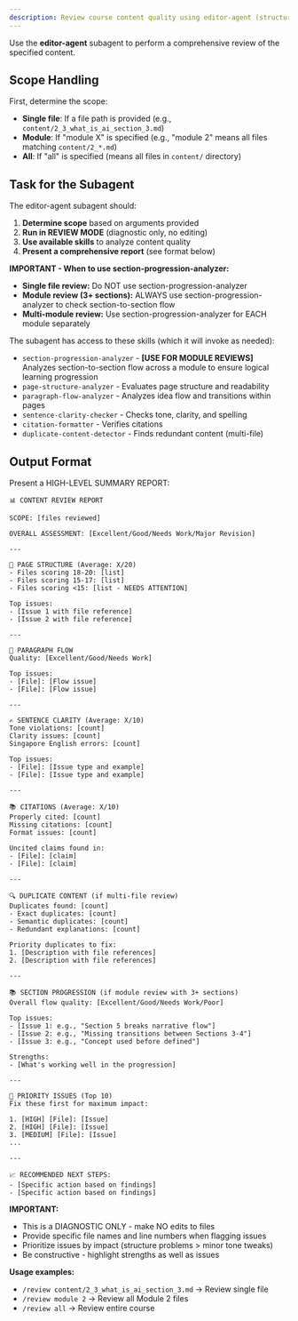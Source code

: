 ```yaml
---
description: Review course content quality using editor-agent (structure, flow, clarity, citations)
---
```


Use the **editor-agent** subagent to perform a comprehensive review of the specified content.

## Scope Handling

First, determine the scope:
- **Single file**: If a file path is provided (e.g., `content/2_3_what_is_ai_section_3.md`)
- **Module**: If "module X" is specified (e.g., "module 2" means all files matching `content/2_*.md`)
- **All**: If "all" is specified (means all files in `content/` directory)

## Task for the Subagent

The editor-agent subagent should:

1. **Determine scope** based on arguments provided
2. **Run in REVIEW MODE** (diagnostic only, no editing)
3. **Use available skills** to analyze content quality
4. **Present a comprehensive report** (see format below)

**IMPORTANT - When to use section-progression-analyzer:**
- **Single file review:** Do NOT use section-progression-analyzer
- **Module review (3+ sections):** ALWAYS use section-progression-analyzer to check section-to-section flow
- **Multi-module review:** Use section-progression-analyzer for EACH module separately

The subagent has access to these skills (which it will invoke as needed):
- `section-progression-analyzer` - **[USE FOR MODULE REVIEWS]** Analyzes section-to-section flow across a module to ensure logical learning progression
- `page-structure-analyzer` - Evaluates page structure and readability
- `paragraph-flow-analyzer` - Analyzes idea flow and transitions within pages
- `sentence-clarity-checker` - Checks tone, clarity, and spelling
- `citation-formatter` - Verifies citations
- `duplicate-content-detector` - Finds redundant content (multi-file)

## Output Format

Present a HIGH-LEVEL SUMMARY REPORT:

```
📊 CONTENT REVIEW REPORT

SCOPE: [files reviewed]

OVERALL ASSESSMENT: [Excellent/Good/Needs Work/Major Revision]

---

📄 PAGE STRUCTURE (Average: X/20)
- Files scoring 18-20: [list]
- Files scoring 15-17: [list]
- Files scoring <15: [list - NEEDS ATTENTION]

Top issues:
- [Issue 1 with file reference]
- [Issue 2 with file reference]

---

📝 PARAGRAPH FLOW
Quality: [Excellent/Good/Needs Work]

Top issues:
- [File]: [Flow issue]
- [File]: [Flow issue]

---

✍️ SENTENCE CLARITY (Average: X/10)
Tone violations: [count]
Clarity issues: [count]
Singapore English errors: [count]

Top issues:
- [File]: [Issue type and example]
- [File]: [Issue type and example]

---

📚 CITATIONS (Average: X/10)
Properly cited: [count]
Missing citations: [count]
Format issues: [count]

Uncited claims found in:
- [File]: [claim]
- [File]: [claim]

---

🔍 DUPLICATE CONTENT (if multi-file review)
Duplicates found: [count]
- Exact duplicates: [count]
- Semantic duplicates: [count]
- Redundant explanations: [count]

Priority duplicates to fix:
1. [Description with file references]
2. [Description with file references]

---

📚 SECTION PROGRESSION (if module review with 3+ sections)
Overall flow quality: [Excellent/Good/Needs Work/Poor]

Top issues:
- [Issue 1: e.g., "Section 5 breaks narrative flow"]
- [Issue 2: e.g., "Missing transitions between Sections 3-4"]
- [Issue 3: e.g., "Concept used before defined"]

Strengths:
- [What's working well in the progression]

---

🎯 PRIORITY ISSUES (Top 10)
Fix these first for maximum impact:

1. [HIGH] [File]: [Issue]
2. [HIGH] [File]: [Issue]
3. [MEDIUM] [File]: [Issue]
...

---

📈 RECOMMENDED NEXT STEPS:
- [Specific action based on findings]
- [Specific action based on findings]
```

**IMPORTANT:**
- This is a DIAGNOSTIC ONLY - make NO edits to files
- Provide specific file names and line numbers when flagging issues
- Prioritize issues by impact (structure problems > minor tone tweaks)
- Be constructive - highlight strengths as well as issues

**Usage examples:**
- `/review content/2_3_what_is_ai_section_3.md` → Review single file
- `/review module 2` → Review all Module 2 files
- `/review all` → Review entire course
